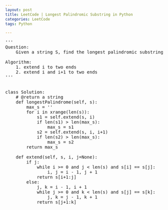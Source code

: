 ```yaml
---
layout: post
title: LeetCode | Longest Palindromic Substring in Python
categories: LeetCode
tags: Python

---
```

<!-- import js for mathjax -->
<script src="http://cdn.mathjax.org/mathjax/latest/MathJax.js?config=default"></script>
<script type="text/x-mathjax-config">
MathJax.Hub.Config({
tex2jax: {inlineMath: [['$','$'], ['\\(','\\)']]}
});
</script>


<pre>
'''
Question:
    Given a string S, find the longest palindromic substring in S. You may assume that the maximum length of S is 1000, and there exists one unique longest palindromic substring.

Algorithm:
    1. extend i to two ends
    2. extend i and i+1 to two ends
'''


class Solution:
    # @return a string
    def longestPalindrome(self, s):
        max_s = ''
        for i in xrange(len(s)):
            s1 = self.extend(s, i)
            if len(s1) > len(max_s):
                max_s = s1
            s2 = self.extend(s, i, i+1)
            if len(s2) > len(max_s):
                max_s = s2
        return max_s

    def extend(self, s, i, j=None):
        if j:
            while i >= 0 and j < len(s) and s[i] == s[j]:
                i, j = i - 1, j + 1
            return s[i+1:j]
        else:
            j, k = i - 1, i + 1
            while j >= 0 and k < len(s) and s[j] == s[k]:
                j, k = j - 1, k + 1
            return s[j+1:k]
</pre>
